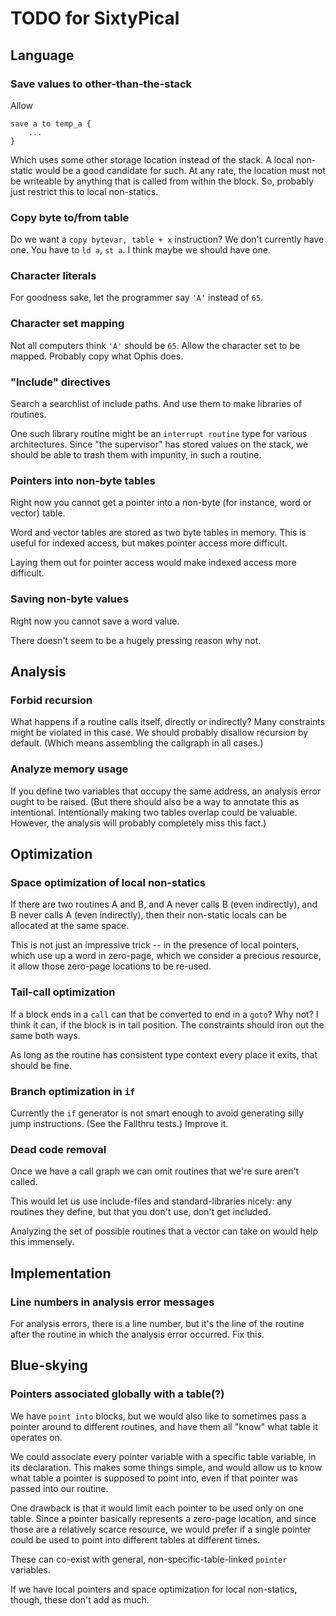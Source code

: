TODO for SixtyPical
===================

Language
--------

### Save values to other-than-the-stack

Allow

    save a to temp_a {
        ...
    }

Which uses some other storage location instead of the stack.  A local non-static
would be a good candidate for such.  At any rate, the location must not
be writeable by anything that is called from within the block.  So, probably
just restrict this to local non-statics.

### Copy byte to/from table

Do we want a `copy bytevar, table + x` instruction?  We don't currently have one.
You have to `ld a`, `st a`.  I think maybe we should have one.

### Character literals

For goodness sake, let the programmer say `'A'` instead of `65`.

### Character set mapping

Not all computers think `'A'` should be `65`.  Allow the character set to be
mapped.  Probably copy what Ophis does.

### "Include" directives

Search a searchlist of include paths.  And use them to make libraries of routines.

One such library routine might be an `interrupt routine` type for various architectures.
Since "the supervisor" has stored values on the stack, we should be able to trash them
with impunity, in such a routine.

### Pointers into non-byte tables

Right now you cannot get a pointer into a non-byte (for instance, word or vector) table.

Word and vector tables are stored as two byte tables in memory.  This is useful for
indexed access, but makes pointer access more difficult.

Laying them out for pointer access would make indexed access more difficult.

### Saving non-byte values

Right now you cannot save a word value.

There doesn't seem to be a hugely pressing reason why not.

Analysis
--------

### Forbid recursion

What happens if a routine calls itself, directly or indirectly?  Many
constraints might be violated in this case.  We should probably disallow
recursion by default.  (Which means assembling the callgraph in all cases.)

### Analyze memory usage

If you define two variables that occupy the same address, an analysis error ought
to be raised.  (But there should also be a way to annotate this as intentional.
Intentionally making two tables overlap could be valuable.  However, the analysis
will probably completely miss this fact.)

Optimization
------------

### Space optimization of local non-statics

If there are two routines A and B, and A never calls B (even indirectly), and
B never calls A (even indirectly), then their non-static locals can
be allocated at the same space.

This is not just an impressive trick -- in the presence of local pointers, which
use up a word in zero-page, which we consider a precious resource, it allow those
zero-page locations to be re-used.

### Tail-call optimization

If a block ends in a `call` can that be converted to end in a `goto`?  Why not?  I think it can,
if the block is in tail position.  The constraints should iron out the same both ways.

As long as the routine has consistent type context every place it exits, that should be fine.

### Branch optimization in `if`

Currently the `if` generator is not smart enough to avoid generating silly
jump instructions.  (See the Fallthru tests.)  Improve it.

### Dead code removal

Once we have a call graph we can omit routines that we're sure aren't called.

This would let us use include-files and standard-libraries nicely: any
routines they define, but that you don't use, don't get included.

Analyzing the set of possible routines that a vector can take on would help
this immensely.

Implementation
--------------

### Line numbers in analysis error messages

For analysis errors, there is a line number, but it's the line of the routine
after the routine in which the analysis error occurred.  Fix this.

Blue-skying
-----------

### Pointers associated globally with a table(?)

We have `point into` blocks, but we would also like to sometimes pass a pointer
around to different routines, and have them all "know" what table it operates on.

We could associate every pointer variable with a specific table variable, in its
declaration.  This makes some things simple, and would allow us to know what table a
pointer is supposed to point into, even if that pointer was passed into our routine.

One drawback is that it would limit each pointer to be used only on one table.  Since a
pointer basically represents a zero-page location, and since those are a relatively scarce
resource, we would prefer if a single pointer could be used to point into different tables
at different times.

These can co-exist with general, non-specific-table-linked `pointer` variables.

If we have local pointers and space optimization for local non-statics, though,
these don't add as much.
